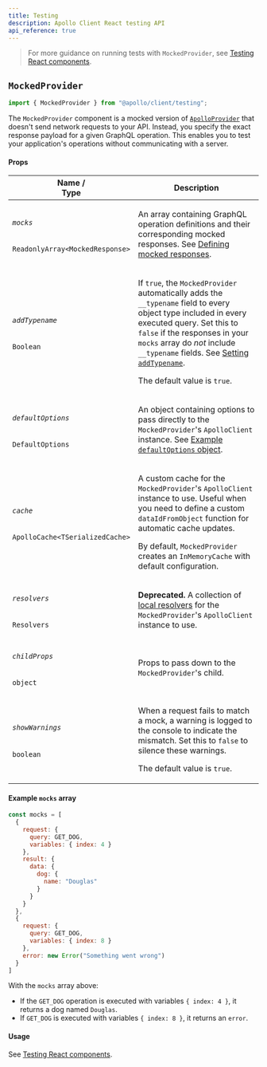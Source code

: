 ```yaml
---
title: Testing
description: Apollo Client React testing API
api_reference: true
---
```


> For more guidance on running tests with `MockedProvider`, see [Testing React components](../../development-testing/testing/).

## `MockedProvider`



```js
import { MockedProvider } from "@apollo/client/testing";
```

The `MockedProvider` component is a mocked version of [`ApolloProvider`](./hooks/#the-apolloprovider-component) that doesn't send network requests to your API. Instead, you specify the exact response payload for a given GraphQL operation. This enables you to test your application's operations without communicating with a server.

#### Props

<table class="field-table">
  <thead>
    <tr>
      <th>Name /<br/>Type</th>
      <th>Description</th>
    </tr>
  </thead>

<tbody>
<tr>
<td>

###### `mocks`

`ReadonlyArray<MockedResponse>`
</td>
<td>

An array containing GraphQL operation definitions and their corresponding mocked responses. See [Defining mocked responses](../../development-testing/testing/#defining-mocked-responses).
</td>
</tr>


<tr>
<td>

###### `addTypename`

`Boolean`
</td>
<td>

If `true`, the `MockedProvider` automatically adds the `__typename` field to every object type included in every executed query. Set this to `false` if the responses in your `mocks` array do _not_ include `__typename` fields. See [Setting `addTypename`](../../development-testing/testing/#setting-addtypename).

The default value is `true`.

</td>
</tr>


<tr>
<td>

###### `defaultOptions`

`DefaultOptions`
</td>
<td>

An object containing options to pass directly to the `MockedProvider`'s `ApolloClient` instance. See [Example `defaultOptions` object](../core/ApolloClient/#example-defaultoptions-object).

</td>
</tr>


<tr>
<td>

###### `cache`

`ApolloCache<TSerializedCache>`
</td>
<td>

A custom cache for the `MockedProvider`'s `ApolloClient` instance to use. Useful when you need to define a custom `dataIdFromObject` function for automatic cache updates.

By default, `MockedProvider` creates an `InMemoryCache` with default configuration.

</td>
</tr>


<tr>
<td>

###### `resolvers`

`Resolvers`
</td>
<td>

**Deprecated.** A collection of [local resolvers](../../local-state/local-resolvers/) for the `MockedProvider`'s `ApolloClient` instance to use.

</td>
</tr>


<tr>
<td>

###### `childProps`

`object`
</td>
<td>

Props to pass down to the `MockedProvider`'s child.

</td>
</tr>

<tr>
<td>

###### `showWarnings`

`boolean`
</td>
<td>

When a request fails to match a mock, a warning is logged to the console to indicate the mismatch. Set this to `false` to silence these warnings.

The default value is `true`.

</td>
</tr>

</tbody>
</table>

#### Example `mocks` array

```js
const mocks = [
  {
    request: {
      query: GET_DOG,
      variables: { index: 4 }
    },
    result: {
      data: {
        dog: {
          name: "Douglas"
        }
      }
    }
  },
  {
    request: {
      query: GET_DOG,
      variables: { index: 8 }
    },
    error: new Error("Something went wrong")
  }
]
```

With the `mocks` array above:

* If the `GET_DOG` operation is executed with variables `{ index: 4 }`, it returns a dog named `Douglas`.
* If `GET_DOG` is executed with variables `{ index: 8 }`, it returns an `error`.

#### Usage

See [Testing React components](../../development-testing/testing/).
